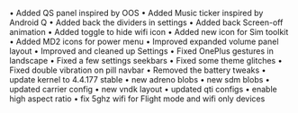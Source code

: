• Added QS panel inspired by OOS
• Added Music ticker inspired by Android Q
• Added back the dividers in settings
• Added back Screen-off animation
• Added toggle to hide wifi icon
• Added new icon for Sim toolkit
• Added MD2 icons for power menu
• Improved expanded volume panel layout
• Improved and cleaned up Settings
• Fixed OnePlus gestures in landscape
• Fixed a few settings seekbars
• Fixed some theme glitches
• Fixed double vibration on pill navbar
• Removed the battery tweaks
• update kernel to 4.4.177 stable
• new adreno blobs
• new sdm blobs
• updated carrier config
• new vndk layout
• updated qti configs
• enable high aspect ratio
• fix 5ghz wifi for Flight mode and wifi only devices
